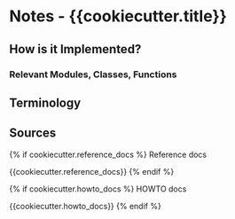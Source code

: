 # Notes - {{cookiecutter.title}}


## How is it Implemented?



### Relevant Modules, Classes, Functions


## Terminology


## Sources

{% if cookiecutter.reference_docs %}
Reference docs

{{cookiecutter.reference_docs}}
{% endif %}

{% if cookiecutter.howto_docs %}
HOWTO docs

{{cookiecutter.howto_docs}}
{% endif %}